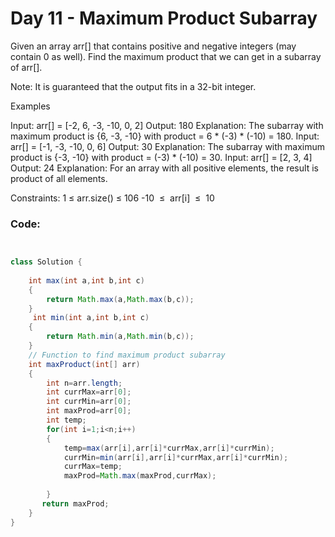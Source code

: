 # Day 11 - Maximum Product Subarray

Given an array arr[] that contains positive and negative integers (may contain 0 as well). Find the maximum product that we can get in a subarray of arr[].

Note: It is guaranteed that the output fits in a 32-bit integer.

Examples


Input: arr[] = [-2, 6, -3, -10, 0, 2]
Output: 180
Explanation: The subarray with maximum product is {6, -3, -10} with product = 6 * (-3) * (-10) = 180.
Input: arr[] = [-1, -3, -10, 0, 6]
Output: 30
Explanation: The subarray with maximum product is {-3, -10} with product = (-3) * (-10) = 30.
Input: arr[] = [2, 3, 4] 
Output: 24 
Explanation: For an array with all positive elements, the result is product of all elements. 

Constraints:
1 ≤ arr.size() ≤ 106
-10  ≤  arr[i]  ≤  10

### Code:
```java


class Solution {
    
    int max(int a,int b,int c)
    {
        return Math.max(a,Math.max(b,c));
    }
     int min(int a,int b,int c)
    {
        return Math.min(a,Math.min(b,c));
    }
    // Function to find maximum product subarray
    int maxProduct(int[] arr)
    {
        int n=arr.length;
        int currMax=arr[0];
        int currMin=arr[0];
        int maxProd=arr[0];
        int temp;
        for(int i=1;i<n;i++)
        {
            temp=max(arr[i],arr[i]*currMax,arr[i]*currMin);
            currMin=min(arr[i],arr[i]*currMax,arr[i]*currMin);
            currMax=temp;
            maxProd=Math.max(maxProd,currMax);
            
        }
       return maxProd;
    }
}
```